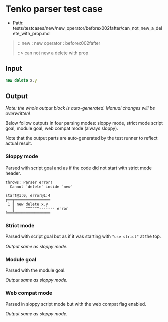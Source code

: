 # Tenko parser test case

- Path: tests/testcases/new/new_operator/beforex002fafter/can_not_new_a_delete_with_prop.md

> :: new : new operator : beforex002fafter
>
> ::> can not new a delete with prop

## Input

`````js
new delete x.y
`````

## Output

_Note: the whole output block is auto-generated. Manual changes will be overwritten!_

Below follow outputs in four parsing modes: sloppy mode, strict mode script goal, module goal, web compat mode (always sloppy).

Note that the output parts are auto-generated by the test runner to reflect actual result.

### Sloppy mode

Parsed with script goal and as if the code did not start with strict mode header.

`````
throws: Parser error!
  Cannot `delete` inside `new`

start@1:0, error@1:4
╔══╦════════════════
 1 ║ new delete x.y
   ║     ^^^^^^------- error
╚══╩════════════════

`````

### Strict mode

Parsed with script goal but as if it was starting with `"use strict"` at the top.

_Output same as sloppy mode._

### Module goal

Parsed with the module goal.

_Output same as sloppy mode._

### Web compat mode

Parsed in sloppy script mode but with the web compat flag enabled.

_Output same as sloppy mode._
